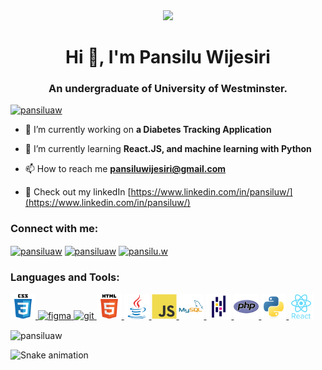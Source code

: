 <div id="header" align="center">
  <img src="ttps://giphy.com/stickers/JUSTROCKET-justrocket-justrocketteam-justrocketcommunity-Qo2dupDib32rkTY4hX" width="100"/>
</div>
<h1 align="center">Hi 👋, I'm Pansilu Wijesiri</h1>
<h3 align="center">An undergraduate of University of Westminster.</h3>

<p align="left"> <a href="https://twitter.com/pansiluaw" target="blank"><img src="https://img.shields.io/twitter/follow/pansiluaw?logo=twitter&style=for-the-badge" alt="pansiluaw" /></a> </p>

- 🔭 I’m currently working on **a Diabetes Tracking Application**

- 🌱 I’m currently learning **React.JS, and machine learning with Python**

- 📫 How to reach me **pansiluwijesiri@gmail.com**

- 📄 Check out my linkedIn [https://www.linkedin.com/in/pansiluw/](https://www.linkedin.com/in/pansiluw/)

<h3 align="left">Connect with me:</h3>
<p align="left">
<a href="https://twitter.com/pansiluaw" target="blank"><img align="center" src="https://raw.githubusercontent.com/rahuldkjain/github-profile-readme-generator/master/src/images/icons/Social/twitter.svg" alt="pansiluaw" height="30" width="40" /></a>
<a href="https://linkedin.com/in/pansiluaw" target="blank"><img align="center" src="https://raw.githubusercontent.com/rahuldkjain/github-profile-readme-generator/master/src/images/icons/Social/linked-in-alt.svg" alt="pansiluaw" height="30" width="40" /></a>
<a href="https://instagram.com/pansilu.w" target="blank"><img align="center" src="https://raw.githubusercontent.com/rahuldkjain/github-profile-readme-generator/master/src/images/icons/Social/instagram.svg" alt="pansilu.w" height="30" width="40" /></a>
</p>

<h3 align="left">Languages and Tools:</h3>
<p align="left"> <a href="https://www.w3schools.com/css/" target="_blank" rel="noreferrer"> <img src="https://raw.githubusercontent.com/devicons/devicon/master/icons/css3/css3-original-wordmark.svg" alt="css3" width="40" height="40"/> </a> <a href="https://www.figma.com/" target="_blank" rel="noreferrer"> <img src="https://www.vectorlogo.zone/logos/figma/figma-icon.svg" alt="figma" width="40" height="40"/> </a> <a href="https://git-scm.com/" target="_blank" rel="noreferrer"> <img src="https://www.vectorlogo.zone/logos/git-scm/git-scm-icon.svg" alt="git" width="40" height="40"/> </a> <a href="https://www.w3.org/html/" target="_blank" rel="noreferrer"> <img src="https://raw.githubusercontent.com/devicons/devicon/master/icons/html5/html5-original-wordmark.svg" alt="html5" width="40" height="40"/> </a> <a href="https://www.java.com" target="_blank" rel="noreferrer"> <img src="https://raw.githubusercontent.com/devicons/devicon/master/icons/java/java-original.svg" alt="java" width="40" height="40"/> </a> <a href="https://developer.mozilla.org/en-US/docs/Web/JavaScript" target="_blank" rel="noreferrer"> <img src="https://raw.githubusercontent.com/devicons/devicon/master/icons/javascript/javascript-original.svg" alt="javascript" width="40" height="40"/> </a> <a href="https://www.mysql.com/" target="_blank" rel="noreferrer"> <img src="https://raw.githubusercontent.com/devicons/devicon/master/icons/mysql/mysql-original-wordmark.svg" alt="mysql" width="40" height="40"/> </a> <a href="https://pandas.pydata.org/" target="_blank" rel="noreferrer"> <img src="https://raw.githubusercontent.com/devicons/devicon/2ae2a900d2f041da66e950e4d48052658d850630/icons/pandas/pandas-original.svg" alt="pandas" width="40" height="40"/> </a> <a href="https://www.php.net" target="_blank" rel="noreferrer"> <img src="https://raw.githubusercontent.com/devicons/devicon/master/icons/php/php-original.svg" alt="php" width="40" height="40"/> </a> <a href="https://www.python.org" target="_blank" rel="noreferrer"> <img src="https://raw.githubusercontent.com/devicons/devicon/master/icons/python/python-original.svg" alt="python" width="40" height="40"/> </a> <a href="https://reactjs.org/" target="_blank" rel="noreferrer"> <img src="https://raw.githubusercontent.com/devicons/devicon/master/icons/react/react-original-wordmark.svg" alt="react" width="40" height="40"/> </a> </p>

<p><img align="center" src="https://github-readme-stats.vercel.app/api/top-langs?username=pansiluaw&show_icons=true&locale=en&layout=compact" alt="pansiluaw" /></p>

![Snake animation](https://github.com/thepiyushmalhotra/thepiyushmalhotra/blob/output/github-contribution-grid-snake.svg)
